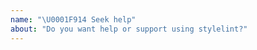 ```yaml
---
name: "\U0001F914 Seek help"
about: "Do you want help or support using stylelint?"
---
```


<!--
If you want help or support using stylelint, use stackoverflow:
http://stackoverflow.com/questions/tagged/stylelint

Issues on GitHub seeking help will be closed.
-->
